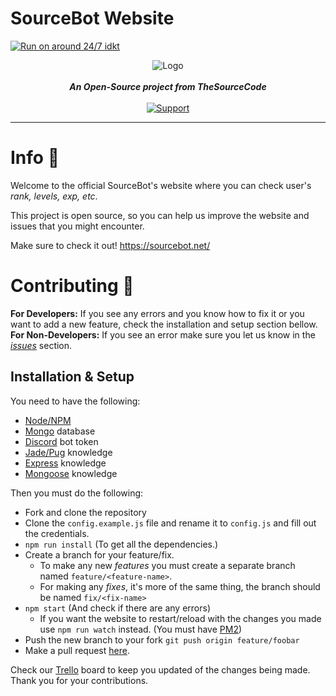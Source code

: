# SourceBot Website
[![Run on around 24/7 idkt](https://repl.it/badge/github/Splatboy-Dev/GPDB.net)](https://repl.it/github/Splatboy-Dev/GPDB.net)
<div align="center">
<img src="https://i.imgur.com/qwt4PFB.png" align="center" alt="Logo">
<br><br>
<strong><i>An Open-Source project from TheSourceCode</i></strong>
<br><br>
<a href="https://discord.gg/jkAzNyB"> <img src="https://img.shields.io/discord/265499275088232448.svg?colorB=Blue&logo=discord&label=Support&style=for-the-badge" alt="Support"></a><br>
</div>

***

# Info 📍
Welcome to the official SourceBot's website where you can check user's *rank, levels, exp, etc*.

This project is open source, so you can help us improve the website and issues that you might encounter.

Make sure to check it out! https://sourcebot.net/

# Contributing 📝
**For Developers:** If you see any errors and you know how to fix it or you want to add a new feature, check the installation and setup section bellow.\
**For Non-Developers:** If you see an error make sure you let us know in the *[issues](https://github.com/The-SourceCode/sourcebot.net/issues/new)* section.

## Installation & Setup
You need to have the following:
* [Node/NPM](https://nodejs.org/en/ 'download nodejs')
* [Mongo](https://www.mongodb.com/cloud/atlas 'Get a free db') database
* [Discord](https://discordapp.com/developers/applications/ 'Create a Bot app') bot token
* [Jade/Pug](https://pugjs.org/api/getting-started.html) knowledge
* [Express](https://expressjs.com/) knowledge
* [Mongoose](https://mongoosejs.com/) knowledge

Then you must do the following:
* Fork and clone the repository
* Clone the `config.example.js` file and rename it to `config.js` and fill out the credentials.
* `npm run install` (To get all the dependencies.)
* Create a branch for your feature/fix.
  * To make any new *features* you must create a separate branch named `feature/<feature-name>`.
  * For making any *fixes*, it's more of the same thing, the branch should be named `fix/<fix-name>`
* `npm start` (And check if there are any errors)
  * If you want the website to restart/reload with the changes you made use `npm run watch` instead. (You must have [PM2](https://pm2.io/runtime/ 'Install PM2'))
* Push the new branch to your fork `git push origin feature/foobar`
* Make a pull request [here](https://github.com/The-SourceCode/SourceBot.net/compare 'Make pull request').

Check our [Trello](https://trello.com/b/Ix5E9Fcj/sourcebotwebsite) board to keep you updated of the changes being made.\
Thank you for your contributions.
